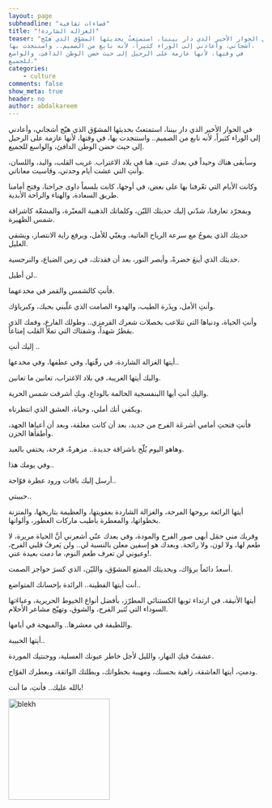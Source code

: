 ```yaml
---
layout: page
subheadline: "فضاءات ثقافية"
title: "!الغزالة الشاردة"
teaser: "في الحوار الأخير الذي دار بيننا، استمتعتُ بحديثها المشوّق الذي هيّج
أشجاني، وأعادني إلى الوراء كثيراً، لأنه نابع من الصميم.. واستنجدت بها،
في وقتها، لأنها عازمة على الرحيل إلى حيث حضن الوطن الدافئ، والواسع
للجميع."
categories:
    - culture
comments: false
show_meta: true
header: no
author: abdalkareem
---
```




في الحوار الأخير الذي دار بيننا، استمتعتُ بحديثها المشوّق الذي هيّج
أشجاني، وأعادني إلى الوراء كثيراً، لأنه نابع من الصميم.. واستنجدت بها،
في وقتها، لأنها عازمة على الرحيل إلى حيث حضن الوطن الدافئ، والواسع
للجميع.

وسأبقى هناك وحيداً في بعدك عني، هنا في بلاد الاغتراب. غريب القلب، واليد،
واللسان، وأنتِ التي عشت أيام وحدتي، وقاسيت معاناتي.

وكانت الأيام التي تعّرفنا بها على بعض، في أوجها، كانت بلسماً داوى
جراحنا، وفتح أمامنا طريق السعادة، والهناء والراحة الأبدية.

وبمجرّد تعارفنا، شدّني إليك حديثك الليّن، وكلماتك الذهبية المعبّرة،
والمشعّة كاشراقة شمس الظهيرة.

حديثك الذي يموجُ مع سرعة الرياح العاتية، ويغنّي للأمل، ويرفع راية
الانتصار، ويشفي العليل.

حديثك الذي أينعَ خضرةً، وأبصر النور، بعد أن فقدتك، في زمن الضياع،
والنرجسية.

لن أطيل..

فأنتِ كالشمس والقمر في مخدعهما.

وأنتِ الأمل، وبِذَرة الطيب، والهدوء الصامت الذي غلّبني بحبك، وكبرياؤك.

وأنتِ الحياة، ودنياها التي تتلاعب بخصلات شعرك القرمزي.. وطولك الفارع،
وفمك الذي يقطرُ شهداً، وشفتاك التي تملأ القلب إمتاعاً.

إليك أنتِ ..

أيتها الغزالة الشاردة، في رقّتها، وفي عطفها، وفي مخدعها..

واليك أيتها الغريبة، في بلاد الاغتراب، تعانين ما تعانين.

واليكِ أنتِ أيها االبنفسجية الحالمة بالوداع، وبكِ أشرقت شمس الحرية.

ويكفي أنك أملي، وحياة، العشق الذي انتظرناه.

فأنتِ فتحتِ أمامي أشرعَة الفرح من جديد، بعد أن كانت مغلقة، وبعد أن
أعياها الجهد، وأطفأها الحزن.

وهاهو اليوم يُلّح باشراقة جديدة.. مزهرةً، فرحة، يحتفي بالعيد.

وفي يومك هذا..

أرسل إليك باقات ورود عطرة فوّاحة..

حبيبتي..

أيتها الرائعة بروحها المرحة، والغزالة الشاردة بعفويتها، والعظيمة
بتاريخها، والمتزنة بخطواتها، والمعطرة بأطيب ماركات العطور، وألوانها.

وقربك مني حمَل أبهى صور الفرح والمودة، وفي بعدك عنّي أشعرني أنَّ الحياة
مريرة، لا طعم لها، ولا لون، ولا رائحة. وبعدك هو إسفين معلن بالنسبة لي..
ولن يَعرفُ قلبي الفرح، وعيوني لن تعرف طعم النوم، ما دمت بعيدة عني!.

أسعدُ دائماً برؤاك، وبحديثك الممتع المشوّق، والليّن، الذي كسرَ حواجز
الصمت.

أنت أيتها الفطينة.. الرائدة بإحسانك المتواضع..

أيتها الأنيقة، في ارتداء ثوبها الكستنائي المطرّز، بأفضل أنواع الخيوط
الحريرية، وعباءَتها السوداء التي تُثير الفرح، والشوق، وتهيّج مشاعر
الأحلام.

واللطيفة في معشرها.. والمبهجة في أيامها.

أيتها الحبيبة..

عشقتُ فيكِ النهار، والليل لأجل خاطر عيونك العسلية، ووجنتيك الموردة.

ودمتِ، أيتها العاشقة، زاهية بحسنك، ومهيبة بخطواتك، وبطلتك الواثقة،
وبعطرك الفوّاح.

بالله عليك.. فأنتِ، ما أنت!



<img src="{{ site.url }}/images/abdlkareem-blekh-2.jpg" alt="blekh" style="width: 200px;"/>
